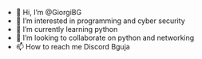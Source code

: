 - 👋 Hi, I’m @GiorgiBG
- 👀 I’m interested in programming and cyber security
- 🌱 I’m currently learning python
- 💞️ I’m looking to collaborate on python and networking 
- 📫 How to reach me Discord Bguja

<!---
GiorgiBG/GiorgiBG is a ✨ special ✨ repository because its `README.md` (this file) appears on your GitHub profile.
You can click the Preview link to take a look at your changes.
--->
